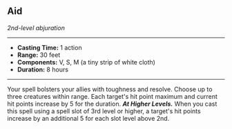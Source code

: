 ## Aid
*2nd-level abjuration*
___
- **Casting Time:** 1 action
- **Range:** 30 feet
- **Components:** V, S, M (a tiny strip of white cloth)
- **Duration:** 8 hours
---
Your spell bolsters your allies with toughness and resolve. Choose up to three creatures within range. Each target's hit point maximum and current hit points increase by 5 for the duration.***At Higher Levels.*** When you cast this spell using a spell slot of 3rd level or higher, a target's hit points increase by an additional 5 for each slot level above 2nd.